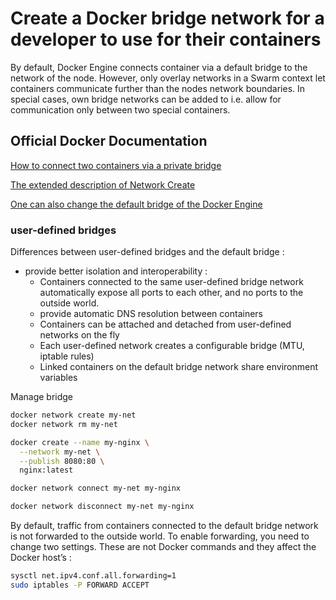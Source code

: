 # Create a Docker bridge network for a developer to use for their containers

By default, Docker Engine connects container via a default bridge to the network of the node.
However, only overlay networks in a Swarm context let containers communicate further than the nodes network boundaries.
In special cases, own bridge networks can be added to i.e. allow for communication only between two special containers.

## Official Docker Documentation
[How to connect two containers via a private bridge](https://docs.docker.com/engine/userguide/networking/work-with-networks/#basic-container-networking-example)

[The extended description of Network Create](https://docs.docker.com/engine/reference/commandline/network_create/#extended-description)

[One can also change the default bridge of the Docker Engine](https://docs.docker.com/engine/userguide/networking/default_network/build-bridges/)

### user-defined bridges 

Differences between user-defined bridges and the default bridge :

- provide better isolation and interoperability :
  - Containers connected to the same user-defined bridge network automatically expose all ports to each other, and no ports to the outside world.
  - provide automatic DNS resolution between containers
  - Containers can be attached and detached from user-defined networks on the fly
  - Each user-defined network creates a configurable bridge (MTU, iptable rules)
  - Linked containers on the default bridge network share environment variables

Manage bridge

```bash
docker network create my-net
docker network rm my-net

docker create --name my-nginx \
  --network my-net \
  --publish 8080:80 \
  nginx:latest

docker network connect my-net my-nginx

docker network disconnect my-net my-nginx
```

By default, traffic from containers connected to the default bridge network is not forwarded to the outside world. To enable forwarding, you need to change two settings. These are not Docker commands and they affect the Docker host’s :
```bash
sysctl net.ipv4.conf.all.forwarding=1
sudo iptables -P FORWARD ACCEPT
```